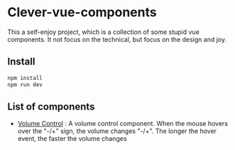 # Clever-vue-components

This a  self-enjoy project, which is a collection of some stupid vue components. It not focus on the technical, but focus on the design and joy.

## Install

```bash
npm install
npm run dev
```

## List of components

+ [Volume Control](/src/components/VolumeControl.vue) : A volume control component. When the mouse hovers over the "-/+" sign, the volume changes "-/+". The longer the hover event, the faster the volume changes